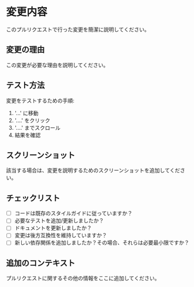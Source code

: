 # 変更内容

このプルリクエストで行った変更を簡潔に説明してください。

## 変更の理由

この変更が必要な理由を説明してください。

## テスト方法

変更をテストするための手順:

1. '...' に移動
2. '....' をクリック
3. '....' までスクロール
4. 結果を確認

## スクリーンショット

該当する場合は、変更を説明するためのスクリーンショットを追加してください。

## チェックリスト

- [ ] コードは既存のスタイルガイドに従っていますか？
- [ ] 必要なテストを追加/更新しましたか？
- [ ] ドキュメントを更新しましたか？
- [ ] 変更は後方互換性を維持していますか？
- [ ] 新しい依存関係を追加しましたか？その場合、それらは必要最小限ですか？

## 追加のコンテキスト

プルリクエストに関するその他の情報をここに追加してください。
